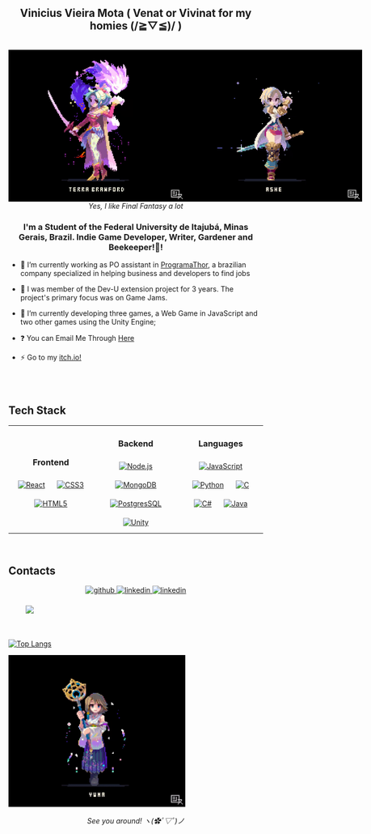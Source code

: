 ## <div align="center">Vinicius Vieira Mota ( Venat or Vivinat for my homies (/≧▽≦)/ )</div> 

<br>
<div style ="display:flex;" align="center">
  <img src="https://github.com/Vivinat/Vivinat/blob/main/Terra-Branford-Final-Fantasy-VI-Final-Fantasy-%D0%98%D0%B3%D1%80%D1%8B-6492614.gif" style="width:350px"/>
  <img src="https://github.com/Vivinat/Vivinat/blob/main/ashelia-b'nargin-dalmasca-Final-Fantasy-XII-Final-Fantasy-%D0%98%D0%B3%D1%80%D1%8B-6358517.gif" style="width:350px"/>
</div>
<div align="center"><i>Yes, I like Final Fantasy a lot</i></div>


### <div align="center">I'm a Student of the Federal University de Itajubá, Minas Gerais, Brazil. Indie Game Developer, Writer, Gardener and Beekeeper!🌻!</div>


- 🔭 I’m currently working as PO assistant in [ProgramaThor](https://programathor.com.br/), a brazilian company specialized in helping business and developers to find jobs


- 💪 I was member of the Dev-U extension project for 3 years. The project's primary focus was on Game Jams.


- 🌱 I’m currently developing three games, a Web Game in JavaScript and two other games using the Unity Engine;


- ❓ You can Email Me Through [Here](mailto:venat2044@gmail.com)


- ⚡ Go to my [itch.io!](https://vivinat-corporation.itch.io/)


<br/>  

<br/>

## Tech Stack

<table align="center">
<tr><td align="top" width="33%">

<h3 align="center">Frontend </h3>
<div align="center"> 
<a href="https://reactjs.org/" target="_blank"><img style="margin: 10px" src="https://img.shields.io/badge/React-20232A?style=for-the-badge&logo=react&logoColor=61DAFB" alt="React" height="25"/></a>  
<a href="https://www.w3schools.com/css/" target="_blank"><img style="margin: 10px" src="https://img.shields.io/badge/CSS-239120?&style=for-the-badge&logo=css3&logoColor=white" alt="CSS3" height="25" /></a>  
<a href="https://en.wikipedia.org/wiki/HTML5" target="_blank"><img style="margin: 10px" src="https://img.shields.io/badge/HTML-239120?style=for-the-badge&logo=html5&logoColor=white" alt="HTML5" height="25" /></a>  
</div>

</td><td valign="top" width="33%">



<h3 align="center">Backend </h3>
<div align="center">  
<a href="https://nodejs.org/" target="_blank"><img style="margin: 10px" src="https://img.shields.io/badge/Node.js-43853D?style=for-the-badge&logo=node.js&logoColor=white" alt="Node.js" height="25"/></a>  
<a href="https://www.mongodb.com/" target="_blank"><img style="margin: 10px" src="https://img.shields.io/badge/MongoDB-4EA94B?style=for-the-badge&logo=mongodb&logoColor=white" alt="MongoDB" height="25" /></a>
 <a href="https://www.postgresql.org/" target="_blank"><img style="margin: 10px" src="https://img.shields.io/badge/PostgreSQL-316192?style=for-the-badge&logo=postgresql&logoColor=white" alt="PostgresSQL" height="25" /></a>  
<a href="https://unity.com" target="_blank"><img style="margin: 10px" src="https://img.shields.io/badge/Unity-100000?style=for-the-badge&logo=unity&logoColor=white" alt="Unity" height="25" /></a>  
</div>

</td><td valign="top" width="33%">



<h3 align="center">Languages </h3>
<div align="center">  
<a href="https://www.javascript.com/" target="_blank"><img style="margin: 10px" src="https://img.shields.io/badge/JavaScript-323330?style=for-the-badge&logo=javascript&logoColor=F7DF1E" alt="JavaScript" height="25" /></a>  
<a href="https://www.python.org/" target="_blank"><img style="margin: 10px" src="https://img.shields.io/badge/Python-14354C?style=for-the-badge&logo=python&logoColor=white" alt="Python" height="25" /></a>  
<a href="https://en.wikipedia.org/wiki/C_(programming_language)" target="_blank"><img style="margin: 10px" src="https://img.shields.io/badge/C-00599C?style=for-the-badge&logo=c&logoColor=white" alt="C" height="25" /></a>  
<a href="https://dotnet.microsoft.com/en-us/languages/csharp" target="_blank"><img style="margin: 10px" src="https://img.shields.io/badge/C%23-239120?style=for-the-badge&logo=c-sharp&logoColor=white" alt="C#" height="25" /></a>
<a href="https://www.java.com/en/" target="_blank"><img style="margin: 10px" src="https://img.shields.io/badge/Java-ED8B00?style=for-the-badge&logo=openjdk&logoColor=white" alt="Java" height="25" /></a>
 
</div>

</td></tr></table>

<br/>  


## Contacts
<div align="center">
<a href="https://github.com/Vivinat" target="_blank">
<img src=https://img.shields.io/badge/github-%2324292e.svg?&style=for-the-badge&logo=github&logoColor=white alt=github style="margin-bottom: 5px;" />
</a>
<a href="https://www.linkedin.com/in/vinicius-vieira-10a5961a1/" target="_blank">
<img src=https://img.shields.io/badge/linkedin-%231E77B5.svg?&style=for-the-badge&logo=linkedin&logoColor=white alt=linkedin style="margin-bottom: 5px;" />
</a>
<a href="https://vivinat-corporation.itch.io/" target="_blank">
<img src=https://img.shields.io/badge/Itch.io-FA5C5C?style=for-the-badge&logo=itchdotio&logoColor=white alt=linkedin style="margin-bottom: 5px;" />
</a>
  
  
</div>  
<br/>
<div align="center" style="display:inline-block;flex-wrap:nowrap";>
<img src="https://github.com/Vivinat/Vivinat/blob/main/Y'shtola-Rhul-Final-Fantasy-XIV-Final-Fantasy-6483721.gif" style="height:350px"/>

&#12288;

[![Top Langs](https://github-readme-stats-git-masterrstaa-rickstaa.vercel.app/api/top-langs/?username=Vivinat&theme=midnight-purple&count_private=true)](https://github.com/anuraghazra/github-readme-stats)
</div>

<br>
<div style ="display:flex;" align="center">
<img src="https://github.com/Vivinat/Vivinat/blob/main/shin_shiros-artist-Pixel-Gif-Pixel-Art-6224084.gif" style="width:350px"/>
</div>
</br>
<div align="center"><i>See you around! ヽ(✿ﾟ▽ﾟ)ノ</i></div>
